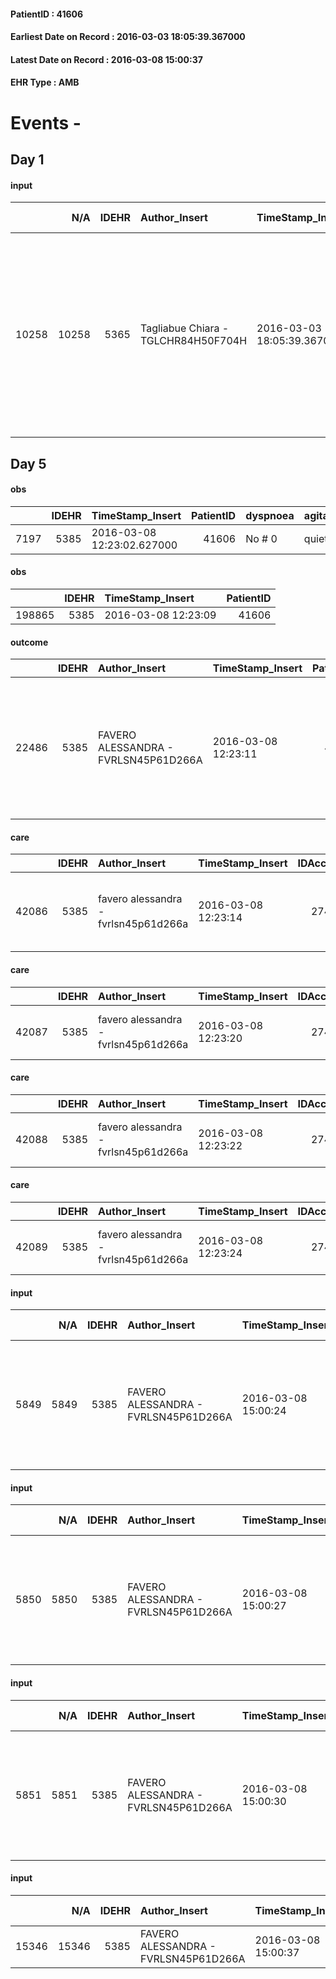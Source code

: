 
#### PatientID : 41606
#### Earliest Date on Record : 2016-03-03 18:05:39.367000
#### Latest Date on Record : 2016-03-08 15:00:37
#### EHR Type : AMB

# Events - 

## Day 1

#### input
|       |    N/A |   IDEHR | Author_Insert                       | TimeStamp_Insert           | EHRType   |   PatientID |   IDDigitalSignDocument | persone_vicine   |   Unnamed: 0_x.1 |   IDANAMNESI_SOCIALE | Patient   | FamigliaAltro   | Paziente_T   | FamigliaAltro_T   |   Non_Rilevabile_x.1 | Note_Non_Rilevabile_x.1   | opt_Problemi   | chk_contr_sintomi   | chk_competenza                                 | opt_paziente_a   | opt_famiglia_a   | opt_adeguatezza   | opt_paziente_solo   | ds_note_con                                                                                   | opt_presente_assente   | Presenza_minori   | Caregiver_principale   | opt_capacita         | ds_familiari_coinv                                                                                                                                                                                                | opt_necessario   | opt_presente   | opt_risorse_ec   | opt_paziente_psi   | opt_Ins_vol   | ds_note_prio                                                                                                                                                                    | opt_esenzione   | opt_inv_civile   |   invalidita_perc | ds_codice_es   | Needs     | Domestic partnership   | Fragility   | opt_disponibilita_f   | opt_indennita_acc   | opt_legge   | opt_famiglia_psi   | opt_disponibilit_paz   |
|------:|-------:|--------:|:------------------------------------|:---------------------------|:----------|------------:|------------------------:|:-----------------|-----------------:|---------------------:|:----------|:----------------|:-------------|:------------------|---------------------:|:--------------------------|:---------------|:--------------------|:-----------------------------------------------|:-----------------|:-----------------|:------------------|:--------------------|:----------------------------------------------------------------------------------------------|:-----------------------|:------------------|:-----------------------|:---------------------|:------------------------------------------------------------------------------------------------------------------------------------------------------------------------------------------------------------------|:-----------------|:---------------|:-----------------|:-------------------|:--------------|:--------------------------------------------------------------------------------------------------------------------------------------------------------------------------------|:----------------|:-----------------|------------------:|:---------------|:----------|:-----------------------|:------------|:----------------------|:--------------------|:------------|:-------------------|:-----------------------|
| 10258 |  10258 |    5365 | Tagliabue Chiara - TGLCHR84H50F704H | 2016-03-03 18:05:39.367000 | AMB       |       41606 |                  292000 | N/A              |             2698 |                 1757 | No#0      | Si#1            | No#0         | Si#1              |                    0 | NR                        | Si#1           | controllo sintomi#0 | competenza/capacit√† assistenziale caregiver#0 | Indefinite#2     | Congruenti#1     | Da valutare#2     | No#0                | La paziente vive c/o la Piccola Cas di San Giuseppe, casa albergo gestita da delle religiose. | Presente#1             | No#0              | daughter               | Non incrementabile#2 | Due figli: Anna Maria che va a trovare la mamma quotidianamente e negli ultimi giorni si √® trattenuta anche durante la notte. Roberto che va a trovare la madre frequentemente ma non si occupa dell'assistenza. | Si#1             | No#0           | Adeguate#1       | No#0               | No#0          | La figlia chiede id valutare se la paziente pu√≤ essere assistita con il nostro aiuto presso l'istituto religioso dove si trova o se √® necessario un trasferimento in hospice. | Si#1            | Si#1             |               100 | IC14           | Clinici#0 | Altro#4                | nessuna#0   | Da verificare#2       | Si#1                | No#0        | No#0               | Da verificare#2        |


## Day 5

#### obs
|      |   IDEHR | TimeStamp_Insert           |   PatientID | dyspnoea   | agitation_behavior_freq   | cognitive_state           |
|-----:|--------:|:---------------------------|------------:|:-----------|:--------------------------|:--------------------------|
| 7197 |    5385 | 2016-03-08 12:23:02.627000 |       41606 | No # 0     | quiet # 0                 | continuously confused # 1 |

#### obs
|        |   IDEHR | TimeStamp_Insert    |   PatientID |
|-------:|--------:|:--------------------|------------:|
| 198865 |    5385 | 2016-03-08 12:23:09 |       41606 |

#### outcome
|       |   IDEHR | Author_Insert                        | TimeStamp_Insert    |   PatientID |   IDDigitalSignDocument |   IDPAI_VIDAS | opt_problem                                                            |   opt_problem_num | opt_obiettivo                                               |   opt_obiettivo_num | opt_stato_problema   |   opt_stato_problema_num | opt_interventi                                                                                                          |   opt_interventi_num |
|------:|--------:|:-------------------------------------|:--------------------|------------:|------------------------:|--------------:|:-----------------------------------------------------------------------|------------------:|:------------------------------------------------------------|--------------------:|:---------------------|-------------------------:|:------------------------------------------------------------------------------------------------------------------------|---------------------:|
| 22486 |    5385 | FAVERO ALESSANDRA - FVRLSN45P61D266A | 2016-03-08 12:23:11 |       41606 |                  296313 |         24522 | Alteration of comfort associated with chronic pain and / or acute # 29 |                 2 | The patient riferir√ † ¬ † a satisfactory pain control # 56 |                   1 | Open Problem # 1     |                        1 | Counseling - Sharing with the caregiver the therapeutic path # 445; Implementing the PAI - Therapeutic adjustment # 441 |                    2 |

#### care
|       |   IDEHR | Author_Insert                        | TimeStamp_Insert    |   IDAccess | EHRType   |   PatientID |   IDTERAPIE_OUTPAT_VIDAS | ds_dose   | opt_via_di_somm   | ds_ora                        | dt_data_inizio      | ds_note_y                      |   opt_pregressa |   opt_somm_terapia |   opt_estemporanea |   opt_termina |   opt_somm_in_pompa | opt_farmaco                                              |
|------:|--------:|:-------------------------------------|:--------------------|-----------:|:----------|------------:|-------------------------:|:----------|:------------------|:------------------------------|:--------------------|:-------------------------------|----------------:|-------------------:|-------------------:|--------------:|--------------------:|:---------------------------------------------------------|
| 42086 |    5385 | favero alessandra - fvrlsn45p61d266a | 2016-03-08 12:23:14 |      27438 | amb       |       41606 |                    19664 | 4 gtt     | oral # 0 = 0      | at need # 24; 08 # 8; 20 # 20 | 2016-03-08 00:00:00 | if pain or shortness of breath |               0 |                  0 |                  0 |             0 |                   0 | morphine sulfate (oramorph scir 20 ml 20 mg / ml) # 1607 |

#### care
|       |   IDEHR | Author_Insert                        | TimeStamp_Insert    |   IDAccess | EHRType   |   PatientID |   IDTERAPIE_OUTPAT_VIDAS | ds_dose   | opt_via_di_somm        | ds_ora          | dt_data_inizio      |   opt_pregressa |   opt_somm_terapia |   opt_estemporanea |   opt_termina |   opt_somm_in_pompa | opt_farmaco                        |
|------:|--------:|:-------------------------------------|:--------------------|-----------:|:----------|------------:|-------------------------:|:----------|:-----------------------|:----------------|:--------------------|----------------:|-------------------:|-------------------:|--------------:|--------------------:|:-----------------------------------|
| 42087 |    5385 | favero alessandra - fvrlsn45p61d266a | 2016-03-08 12:23:20 |      27438 | amb       |       41606 |                    19665 | 1 ampoule | subcutaneously # 3 = 3 | 08 # 8; 20 # 20 | 2016-03-08 00:00:00 |               0 |                  0 |                  0 |             0 |                   0 | ketorolac (toradol30 mg fl) # 1571 |

#### care
|       |   IDEHR | Author_Insert                        | TimeStamp_Insert    |   IDAccess | EHRType   |   PatientID |   IDTERAPIE_OUTPAT_VIDAS | ds_dose     | opt_via_di_somm   | ds_ora          | dt_data_inizio      |   opt_pregressa |   opt_somm_terapia |   opt_estemporanea |   opt_termina |   opt_somm_in_pompa | opt_farmaco                                 |
|------:|--------:|:-------------------------------------|:--------------------|-----------:|:----------|------------:|-------------------------:|:------------|:------------------|:----------------|:--------------------|----------------:|-------------------:|-------------------:|--------------:|--------------------:|:--------------------------------------------|
| 42088 |    5385 | favero alessandra - fvrlsn45p61d266a | 2016-03-08 12:23:22 |      27438 | amb       |       41606 |                    19666 | 1/2 ampoule | oral # 0 = 0      | 08 # 8; 20 # 20 | 2016-03-08 00:00:00 |               0 |                  0 |                  0 |             0 |                   0 | lansoprazole (30 mg lansoprazole cps) # 968 |

#### care
|       |   IDEHR | Author_Insert                        | TimeStamp_Insert    |   IDAccess | EHRType   |   PatientID |   IDTERAPIE_OUTPAT_VIDAS | ds_dose   | opt_via_di_somm        | ds_ora   | dt_data_inizio      | ds_note_y    |   opt_pregressa |   opt_somm_terapia |   opt_estemporanea |   opt_termina |   opt_somm_in_pompa | opt_farmaco                                    |
|------:|--------:|:-------------------------------------|:--------------------|-----------:|:----------|------------:|-------------------------:|:----------|:-----------------------|:---------|:--------------------|:-------------|----------------:|-------------------:|-------------------:|--------------:|--------------------:|:-----------------------------------------------|
| 42089 |    5385 | favero alessandra - fvrlsn45p61d266a | 2016-03-08 12:23:24 |      27438 | amb       |       41606 |                    19667 | 1 patch   | subcutaneously # 3 = 3 | 07 # 7   | 2016-02-08 00:00:00 | removes 20 h |               0 |                  0 |                  0 |             0 |                   0 | nitroglycerin (nitroderm 5mg / 24h tts) # 1189 |

#### input
|      |    N/A |   IDEHR | Author_Insert                        | TimeStamp_Insert    |   IDAccess | EHRType   |   PatientID |   IDDigitalSignDocument | persone_vicine   |   Unnamed: 0_y |   IDANAMNESI_MED |   Non_Rilevabile_y | Note_Non_Rilevabile_y   | diagnosis                                                                                       |
|-----:|-------:|--------:|:-------------------------------------|:--------------------|-----------:|:----------|------------:|------------------------:|:-----------------|---------------:|-----------------:|-------------------:|:------------------------|:------------------------------------------------------------------------------------------------|
| 5849 |   5849 |    5385 | FAVERO ALESSANDRA - FVRLSN45P61D266A | 2016-03-08 15:00:24 |      27469 | AMB       |       41606 |                  296552 | N/A              |           4398 |             3827 |                  0 | NR                      | Neoplasia addominale di ndd e cachessia in paziente affetta da demenza senile di grado moderata |

#### input
|      |    N/A |   IDEHR | Author_Insert                        | TimeStamp_Insert    |   IDAccess | EHRType   |   PatientID |   IDDigitalSignDocument | persone_vicine   |   Unnamed: 0_y |   IDANAMNESI_MED |   Non_Rilevabile_y | Note_Non_Rilevabile_y   | diagnosis                                                                                       |
|-----:|-------:|--------:|:-------------------------------------|:--------------------|-----------:|:----------|------------:|------------------------:|:-----------------|---------------:|-----------------:|-------------------:|:------------------------|:------------------------------------------------------------------------------------------------|
| 5850 |   5850 |    5385 | FAVERO ALESSANDRA - FVRLSN45P61D266A | 2016-03-08 15:00:27 |      27469 | AMB       |       41606 |                  296553 | N/A              |           4404 |             3828 |                  0 | NR                      | Neoplasia addominale di ndd e cachessia in paziente affetta da demenza senile di grado moderata |

#### input
|      |    N/A |   IDEHR | Author_Insert                        | TimeStamp_Insert    |   IDAccess | EHRType   |   PatientID |   IDDigitalSignDocument | persone_vicine   |   Unnamed: 0_y |   IDANAMNESI_MED |   Non_Rilevabile_y | Note_Non_Rilevabile_y   | diagnosis                                                                                       |
|-----:|-------:|--------:|:-------------------------------------|:--------------------|-----------:|:----------|------------:|------------------------:|:-----------------|---------------:|-----------------:|-------------------:|:------------------------|:------------------------------------------------------------------------------------------------|
| 5851 |   5851 |    5385 | FAVERO ALESSANDRA - FVRLSN45P61D266A | 2016-03-08 15:00:30 |      27469 | AMB       |       41606 |                  296554 | N/A              |           4410 |             3829 |                  0 | NR                      | Neoplasia addominale di ndd e cachessia in paziente affetta da demenza senile di grado moderata |

#### input
|       |    N/A |   IDEHR | Author_Insert                        | TimeStamp_Insert    |   IDAccess | EHRType   |   PatientID |   IDDigitalSignDocument | persone_vicine   |   Unnamed: 0_y.1 |   IDDIAGNOSI_ICD |   Non_Rilevabile_y.1 | Note_Non_Rilevabile_y.1   | I_ICD                                  | II_ICD                        | I_Anno   | II_Anno   |
|------:|-------:|--------:|:-------------------------------------|:--------------------|-----------:|:----------|------------:|------------------------:|:-----------------|-----------------:|-----------------:|---------------------:|:--------------------------|:---------------------------------------|:------------------------------|:---------|:----------|
| 15346 |  15346 |    5385 | FAVERO ALESSANDRA - FVRLSN45P61D266A | 2016-03-08 15:00:37 |      27469 | AMB       |       41606 |                  296555 | N/A              |              907 |              907 |                    0 | NR                        | 1715 - Tumori maligni dell'addome#2554 | 002 - Terapia del dolore#2006 | 2015#55  | 2016#56   |


